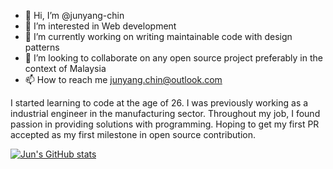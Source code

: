 - 👋 Hi, I’m @junyang-chin
- 👀 I’m interested in Web development
- 🌱 I’m currently working on writing maintainable code with design patterns
- 💞️ I’m looking to collaborate on any open source project preferably in the context of Malaysia
- 📫 How to reach me junyang.chin@outlook.com

I started learning to code at the age of 26. I was previously working as a industrial engineer in the manufacturing sector. Throughout my job, I found passion in providing solutions with programming. 
Hoping to get my first PR accepted as my first milestone in open source contribution.

<!---
junyang-chin/junyang-chin is a ✨ special ✨ repository because its `README.md` (this file) appears on your GitHub profile.
You can click the Preview link to take a look at your changes.
--->

[![Jun's GitHub stats](https://github-readme-stats.vercel.app/api?username=junyang-chin)](https://github.com/anuraghazra/github-readme-stats)



